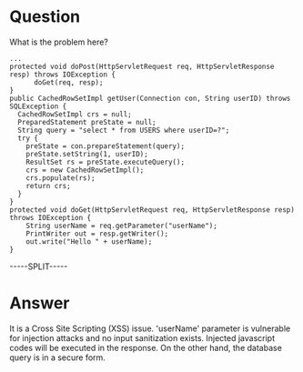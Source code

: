 # Question
 
What is the problem here?
 
```
...
protected void doPost(HttpServletRequest req, HttpServletResponse resp) throws IOException {
      doGet(req, resp); 
}
public CachedRowSetImpl getUser(Connection con, String userID) throws SQLException {
  CachedRowSetImpl crs = null;
  PreparedStatement preState = null;
  String query = "select * from USERS where userID=?";
  try {
    preState = con.prepareStatement(query);
    preState.setString(1, userID);
    ResultSet rs = preState.executeQuery();
    crs = new CachedRowSetImpl();
    crs.populate(rs);
    return crs;
  }
}
protected void doGet(HttpServletRequest req, HttpServletResponse resp) throws IOException {
    String userName = req.getParameter("userName");
    PrintWriter out = resp.getWriter();
    out.write("Hello " + userName);
}
```
 
-----SPLIT-----
 
# Answer

It is a Cross Site Scripting (XSS) issue. 'userName' parameter is vulnerable for injection attacks and no input sanitization exists. Injected javascript codes will be executed in the response. On the other hand, the database query is in a secure form.
